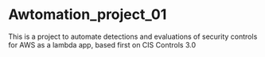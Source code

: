 # Awtomation_project_01
This is a project to automate detections and evaluations of security controls for AWS as a lambda app, based first on CIS Controls 3.0
